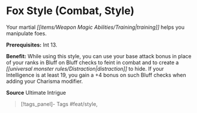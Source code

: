 ﻿---
cssclass: [feats]

---
# Fox Style (Combat, Style)

Your martial _[[items/Weapon Magic Abilities/Training|training]]_ helps you manipulate foes.

**Prerequisites:** Int 13.

**Benefit:** While using this style, you can use your base attack bonus in place of your ranks in Bluff on Bluff checks to feint in combat and to create a _[[universal monster rules/Distraction|distraction]]_ to hide. If your Intelligence is at least 19, you gain a +4 bonus on such Bluff checks when adding your Charisma modifier.

**Source** Ultimate Intrigue
>[!tags_panel]- Tags
> #feat/style, 